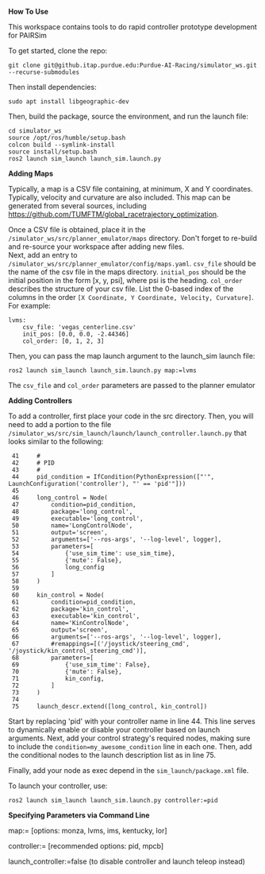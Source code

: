 **How To Use**

This workspace contains tools to do rapid controller prototype development for PAIRSim

To get started, clone the repo:

`git clone git@github.itap.purdue.edu:Purdue-AI-Racing/simulator_ws.git --recurse-submodules`

Then install dependencies:
```
sudo apt install libgeographic-dev
```

Then, build the package, source the environment, and run the launch file:

```
cd simulator_ws
source /opt/ros/humble/setup.bash
colcon build --symlink-install
source install/setup.bash
ros2 launch sim_launch launch_sim.launch.py 
```


**Adding Maps**

Typically, a map is a CSV file containing, at minimum, X and Y coordinates.  Typically, velocity and curvature are also included.  This map can be generated from several sources, including https://github.com/TUMFTM/global_racetrajectory_optimization.

Once a CSV file is obtained, place it in the `/simulator_ws/src/planner_emulator/maps` directory.  Don't forget to re-build and re-source your workspace after adding new files.  
Next, add an entry to `/simulator_ws/src/planner_emulator/config/maps.yaml`.  `csv_file` should be the name of the csv file in the maps directory.  `initial_pos` should be the initial position in the form [x, y, psi], where psi is the heading.
`col_order` describes the structure of your csv file.  List the 0-based index of the columns in the order `[X Coordinate, Y Coordinate, Velocity, Curvature]`.  For example:

```
lvms:
    csv_file: 'vegas_centerline.csv' 
    init_pos: [0.0, 0.0, -2.44346]
    col_order: [0, 1, 2, 3]  
```

Then, you can pass the map launch argument to the launch_sim launch file:

`ros2 launch sim_launch launch_sim.launch.py map:=lvms`

The `csv_file` and `col_order` parameters are passed to the planner emulator

**Adding Controllers**

To add a controller, first place your code in the src directory.  Then, you will need to add a portion to the file `/simulator_ws/src/sim_launch/launch/launch_controller.launch.py` that looks similar to the following:

```
 41     #
 42     # PID
 43     #
 44     pid_condition = IfCondition(PythonExpression(["'", LaunchConfiguration('controller'), "' == 'pid'"]))
 45 
 46     long_control = Node(
 47         condition=pid_condition,
 48         package='long_control',
 49         executable='long_control',
 50         name='LongControlNode',
 51         output='screen',
 52         arguments=['--ros-args', '--log-level', logger],
 53         parameters=[
 54             {'use_sim_time': use_sim_time},
 55             {'mute': False},
 56             long_config
 57         ]
 58     )
 59 
 60     kin_control = Node(
 61         condition=pid_condition,
 62         package='kin_control',
 63         executable='kin_control',
 64         name='KinControlNode',
 65         output='screen',
 66         arguments=['--ros-args', '--log-level', logger],
 67         #remappings=[('/joystick/steering_cmd', '/joystick/kin_control_steering_cmd')],
 68         parameters=[
 69             {'use_sim_time': False},
 70             {'mute': False},
 71             kin_config,
 72         ]
 73     )
 74 
 75     launch_descr.extend([long_control, kin_control])
```

Start by replacing 'pid' with your controller name in line 44.  This line serves to dynamically enable or disable your controller based on launch arguments.  Next, add your control strategy's required nodes,
making sure to include the `condition=my_awesome_condition` line in each one.  Then, add the conditional nodes to the launch description list as in line 75.

Finally, add your node as exec depend in the `sim_launch/package.xml` file.

To launch your controller, use:

`ros2 launch sim_launch launch_sim.launch.py controller:=pid`


**Specifying Parameters via Command Line**

<!-- For more instructions on navigating the PAIRSIM GUI, see Step 3 https://github.itap.purdue.edu/Purdue-AI-Racing/on-vehicle/wiki/Running-PAIRSIM-with-on%E2%80%90vehicle -->

map:= [options: monza, lvms, ims, kentucky, lor]

controller:= [recommended options: pid, mpcb]

launch_controller:=false (to disable controller and launch teleop instead)

